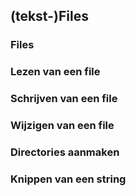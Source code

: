 ## (tekst-)Files

### Files

### Lezen van een file

### Schrijven van een file

### Wijzigen van een file

### Directories aanmaken


### Knippen van een string
